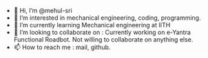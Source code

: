- 👋 Hi, I’m @mehul-sri
- 👀 I’m interested in mechanical engineering, coding, programming.
- 🌱 I’m currently learning Mechanical engineering at IITH
- 💞️ I’m looking to collaborate on : Currently working on e-Yantra Functional Roadbot. Not willing to collaborate on anything else. 
- 📫 How to reach me : mail, github.

<!---
mehul-sri/mehul-sri is a ✨ special ✨ repository because its `README.md` (this file) appears on your GitHub profile.
You can click the Preview link to take a look at your changes.
--->
